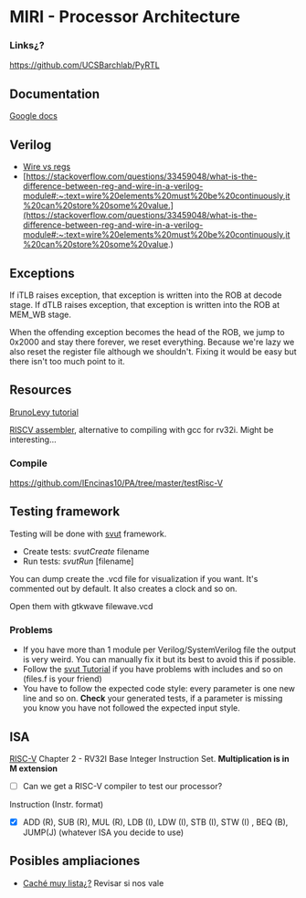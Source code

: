 # MIRI - Processor Architecture

### Links¿?
https://github.com/UCSBarchlab/PyRTL

## Documentation
[Google docs](https://docs.google.com/document/d/18r8yGa84ThLDYwM06uA_4UGuCUN9DsUpggfJ-Dybp5g/edit?usp=sharing)

## Verilog
- [Wire vs regs](https://inst.eecs.berkeley.edu//~cs150/Documents/Nets.pdf)
- [https://stackoverflow.com/questions/33459048/what-is-the-difference-between-reg-and-wire-in-a-verilog-module#:~:text=wire%20elements%20must%20be%20continuously,it%20can%20store%20some%20value.](https://stackoverflow.com/questions/33459048/what-is-the-difference-between-reg-and-wire-in-a-verilog-module#:~:text=wire%20elements%20must%20be%20continuously,it%20can%20store%20some%20value.)

## Exceptions

If iTLB raises exception, that exception is written into the ROB at decode stage.
If dTLB raises exception, that exception is written into the ROB at MEM_WB stage.

When the offending exception becomes the head of the ROB, we jump to 0x2000 and stay there forever, we reset everything. Because we're lazy we also reset the register file although we shouldn't. Fixing it would be easy but there isn't too much point to it.

## Resources

[BrunoLevy tutorial](https://github.com/BrunoLevy/learn-fpga/blob/master/FemtoRV/TUTORIALS/FROM_BLINKER_TO_RISCV/PIPELINE.md#step-9-return-address-stack)


[RISCV assembler](https://github.com/carlosedp/riscvassembler), alternative to compiling with gcc for rv32i. Might be interesting...

### Compile

https://github.com/IEncinas10/PA/tree/master/testRisc-V


## Testing framework
Testing will be done with [svut](https://github.com/dpretet/svut) framework.
- Create tests: *svutCreate* filename
- Run tests: *svutRun* [filename]

You can dump create the .vcd file for visualization if you want. It's commented out by default. It also creates
a clock and so on.

Open them with gtkwave filewave.vcd

### Problems
  - If you have more than 1 module per Verilog/SystemVerilog file the output is very weird. You can manually fix it
  but its best to avoid this if possible.
  - Follow the [svut Tutorial](https://github.com/dpretet/svut#tutorial) if you have problems with includes and so on (files.f is your friend) 
  - You have to follow the expected code style: every parameter is one new line and so on. **Check** your generated tests, if a parameter 
    is missing you know you have not followed the expected input style.
    
## ISA
[RISC-V](https://riscv.org/wp-content/uploads/2017/05/riscv-spec-v2.2.pdf) Chapter 2 - RV32I Base Integer Instruction Set. **Multiplication is in M extension**

- [ ] Can we get a RISC-V compiler to test our processor?

Instruction (Instr. format)

- [X] ADD (R), SUB (R), MUL (R), LDB (I), LDW (I), STB (I), STW (I) , BEQ (B), JUMP(J)  (whatever ISA you decide to use)

## Posibles ampliaciones
- [Caché muy lista¿?](https://personals.ac.upc.edu/jmanel/papers/ics97.pdf) Revisar si nos vale
  
  


